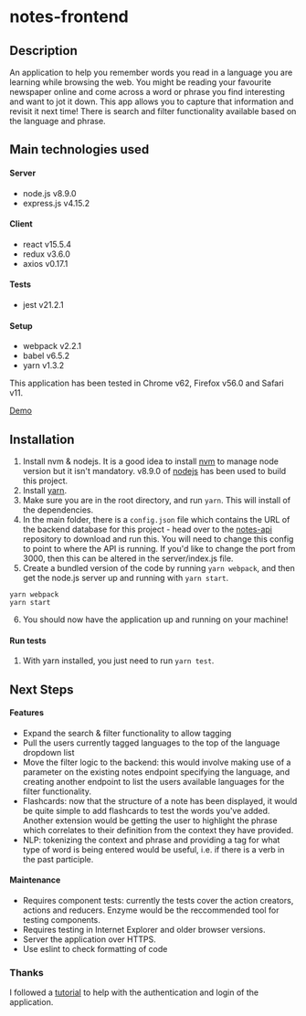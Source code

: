 
notes-frontend
=========================

## Description
An application to help you remember words you read in a language you are learning while browsing the web. You might be reading your favourite newspaper online and come across a word or phrase you find interesting and want to jot it down. This app allows you to capture that information and revisit it next time! There is search and filter functionality available based on the language and phrase.

## Main technologies used
#### Server
- node.js v8.9.0
- express.js v4.15.2
#### Client
- react v15.5.4
- redux v3.6.0
- axios v0.17.1
#### Tests
- jest v21.2.1
#### Setup
- webpack v2.2.1
- babel v6.5.2
- yarn v1.3.2

This application has been tested in Chrome v62, Firefox v56.0 and Safari v11.

[Demo](http://52.211.204.132:8080/)

## Installation

1) Install nvm & nodejs. It is a good idea to install [nvm](https://github.com/creationix/nvm/blob/master/README.md) to manage node version but it isn't mandatory. v8.9.0 of [nodejs](https://nodejs.org/en/download/) has been used to build this project. 
2) Install [yarn](https://www.npmjs.com/package/yarn/tutorial).
3) Make sure you are in the root directory, and run `yarn`. This will install of the dependencies.
4) In the main folder, there is a `config.json` file which contains the URL of the backend database for this project - head over to the [notes-api](https://github.com/csb1g11/notes-api) repository to download and run this. You will need to change this config to point to where the API is running. If you'd like to change the port from 3000, then this can be altered in the server/index.js file. 
5) Create a bundled version of the code by running `yarn webpack`, and then get the node.js server up and running with `yarn start`.

```
yarn webpack
yarn start
```

6) You should now have the application up and running on your machine! 


#### Run tests
1) With yarn installed, you just need to run `yarn test`.

## Next Steps

#### Features
- Expand the search & filter functionality to allow tagging
- Pull the users currently tagged languages to the top of the language dropdown list
- Move the filter logic to the backend: this would involve making use of a parameter on the existing notes endpoint specifying the language, and creating another endpoint to list the users available languages for the filter functionality.
- Flashcards: now that the structure of a note has been displayed, it would be quite simple to add flashcards to test the words you've added. Another extension would be getting the user to highlight the phrase which correlates to their definition from the context they have provided.
- NLP: tokenizing the context and phrase and providing a tag for what type of word is being entered would be useful, i.e. if there is a verb in the past participle.


#### Maintenance
- Requires component tests: currently the tests cover the action creators, actions and reducers. Enzyme would be the reccommended tool for testing components.
- Requires testing in Internet Explorer and older browser versions.
- Server the application over HTTPS.
- Use eslint to check formatting of code

### Thanks
I followed a [tutorial](https://www.youtube.com/channel/UCsvMopMspsGw89AWim0FMfw) to help with the authentication and login of the application.